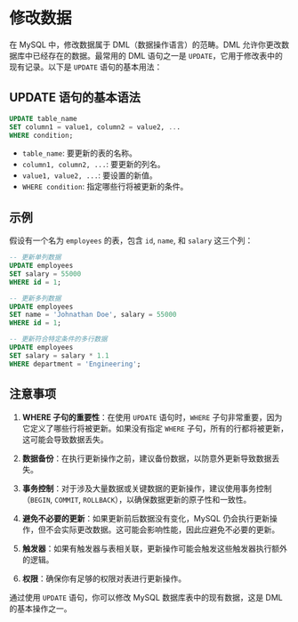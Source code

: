 # 修改数据

在 MySQL 中，修改数据属于 DML（数据操作语言）的范畴。DML 允许你更改数据库中已经存在的数据。最常用的 DML 语句之一是 `UPDATE`，它用于修改表中的现有记录。以下是 `UPDATE` 语句的基本用法：

## UPDATE 语句的基本语法

```sql
UPDATE table_name
SET column1 = value1, column2 = value2, ...
WHERE condition;
```

- `table_name`: 要更新的表的名称。
- `column1, column2, ...`: 要更新的列名。
- `value1, value2, ...`: 要设置的新值。
- `WHERE condition`: 指定哪些行将被更新的条件。

## 示例

假设有一个名为 `employees` 的表，包含 `id`, `name`, 和 `salary` 这三个列：

```sql
-- 更新单列数据
UPDATE employees
SET salary = 55000
WHERE id = 1;

-- 更新多列数据
UPDATE employees
SET name = 'Johnathan Doe', salary = 55000
WHERE id = 1;

-- 更新符合特定条件的多行数据
UPDATE employees
SET salary = salary * 1.1
WHERE department = 'Engineering';
```

## 注意事项

1. **WHERE 子句的重要性**：在使用 `UPDATE` 语句时，`WHERE` 子句非常重要，因为它定义了哪些行将被更新。如果没有指定 `WHERE` 子句，所有的行都将被更新，这可能会导致数据丢失。

2. **数据备份**：在执行更新操作之前，建议备份数据，以防意外更新导致数据丢失。

3. **事务控制**：对于涉及大量数据或关键数据的更新操作，建议使用事务控制（`BEGIN`, `COMMIT`, `ROLLBACK`），以确保数据更新的原子性和一致性。

4. **避免不必要的更新**：如果更新前后数据没有变化，MySQL 仍会执行更新操作，但不会实际更改数据。这可能会影响性能，因此应避免不必要的更新。

5. **触发器**：如果有触发器与表相关联，更新操作可能会触发这些触发器执行额外的逻辑。

6. **权限**：确保你有足够的权限对表进行更新操作。

通过使用 `UPDATE` 语句，你可以修改 MySQL 数据库表中的现有数据，这是 DML 的基本操作之一。
